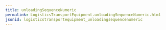 ```yaml
---
title: unloadingSequenceNumeric
permalink: LogisticsTransportEquipment.unloadingSequenceNumeric.html
jsonid: logisticstransportequipment_unloadingsequencenumeric
---
```

